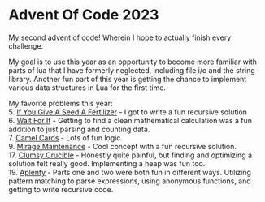 # Advent Of Code 2023
My second advent of code! Wherein I hope to actually finish every challenge.

My goal is to use this year as an opportunity to become more familiar with parts of lua that I have formerly neglected, including file i/o and the string library. Another fun part of this year is getting the chance to implement various data structures in Lua for the first time.

My favorite problems this year: \
    5\. [If You Give A Seed A Fertilizer](https://adventofcode.com/2023/day/5) - I got to write a fun recursive solution \
    6. [Wait For It](https://adventofcode.com/2023/day/6) - Getting to find a clean mathematical calculation was a fun addition to just parsing and counting data. \
    7. [Camel Cards](https://adventofcode.com/2023/day/7) - Lots of fun logic. \
    9. [Mirage Maintenance](https://adventofcode.com/2023/day/9) - Cool concept with a fun recursive solution.\
    17. [Clumsy Crucible](https://adventofcode.com/2023/day/17) - Honestly quite painful, but finding and optimizing a solution felt really good. Implementing a heap was fun too. \
    19. [Aplenty](https://adventofcode.com/2023/day/19) - Parts one and two were both fun in different ways. Utilizing pattern matching to parse expressions, using anonymous functions, and getting to write recursive code. 

